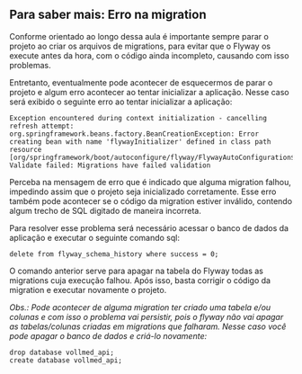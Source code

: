 ## Para saber mais: Erro na migration

Conforme orientado ao longo dessa aula é importante sempre parar o projeto ao criar os arquivos de migrations, para evitar que o Flyway os execute antes da hora, com o código ainda incompleto, causando com isso problemas.

Entretanto, eventualmente pode acontecer de esquecermos de parar o projeto e algum erro acontecer ao tentar inicializar a aplicação. Nesse caso será exibido o seguinte erro ao tentar inicializar a aplicação:

```
Exception encountered during context initialization - cancelling refresh attempt: org.springframework.beans.factory.BeanCreationException: Error creating bean with name 'flywayInitializer' defined in class path resource [org/springframework/boot/autoconfigure/flyway/FlywayAutoConfiguration$FlywayConfiguration.class]: Validate failed: Migrations have failed validation
```
Perceba na mensagem de erro que é indicado que alguma migration falhou, impedindo assim que o projeto seja inicializado corretamente. Esse erro também pode acontecer se o código da migration estiver inválido, contendo algum trecho de SQL digitado de maneira incorreta.

Para resolver esse problema será necessário acessar o banco de dados da aplicação e executar o seguinte comando sql:

```roomsql
delete from flyway_schema_history where success = 0;
```

O comando anterior serve para apagar na tabela do Flyway todas as migrations cuja execução falhou. Após isso, basta corrigir o código da migration e executar novamente o projeto.

*Obs.: Pode acontecer de alguma migration ter criado uma tabela e/ou colunas e com isso o problema vai persistir, pois o flyway não vai apagar as tabelas/colunas criadas em migrations que falharam. Nesse caso você pode apagar o banco de dados e criá-lo novamente:*

```roomsql
drop database vollmed_api;
create database vollmed_api;
```
